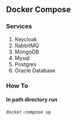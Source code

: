 ## Docker Compose

### Services

1. Keycloak
2. RabbitMQ
3. MongoDB
4. Mysql
5. Postgres
6. Oracle Database

### How To 
#### In path directory run

``
docker-compose up
``